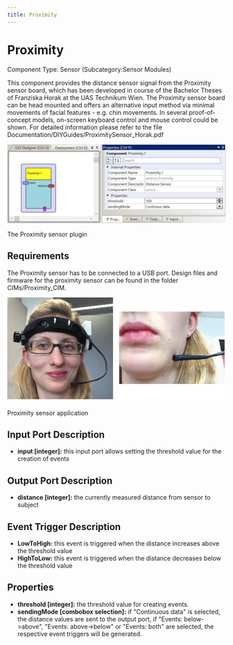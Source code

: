 ```yaml
---
title: Proximity
---
```


# Proximity

Component Type: Sensor (Subcategory:Sensor Modules)

This component provides the distance sensor signal from the Proximity sensor board, which has been developed in course of the Bachelor Theses of Franziska Horak at the UAS Technikum Wien. The Proximity sensor board can be head mounted and offers an alternative input method via minimal movements of facial features - e.g. chin movements. In several proof-of-concept models, on-screen keyboard control and mouse control could be shown. For detailed information please refer to the file Documentation/DIYGuides/ProximitySensor_Horak.pdf

![Screenshot: Proximity plugin](./img/Proximity.jpg "Screenshot: Proximity plugin")

The Proximity sensor plugin

## Requirements

The Proximity sensor has to be connected to a USB port. Design files and firmware for the proximity sensor can be found in the folder CIMs/Proximity_CIM.

![Proximity sensor application](./img/ProximityApplication.jpg "Proximity sensor application")

Proximity sensor application

## Input Port Description

- **input \[integer\]:** this input port allows setting the threshold value for the creation of events

## Output Port Description

- **distance \[integer\]:** the currently measured distance from sensor to subject

## Event Trigger Description

- **LowToHigh:** this event is triggered when the distance increases above the threshold value
- **HighToLow:** this event is triggered when the distance decreases below the threshold value

## Properties

- **threshold \[integer\]:** the threshold value for creating events.
- **sendingMode \[combobox selection\]:** if "Continuous data" is selected, the distance values are sent to the output port, if "Events: below->above", "Events: above->below" or "Events: both" are selected, the respective event triggers will be generated.
